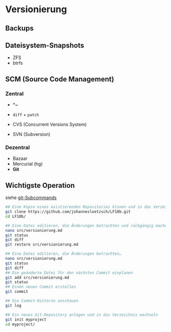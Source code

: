 # Versionierung

## Backups

## Dateisystem-Snapshots

* ZFS
* btrfs

## SCM (**Source Code Management**)

### Zentral

* \*~
* `diff` + `patch`

* CVS (Concurrent Versions System)
* SVN (Subversion)

### Dezentral

* Bazaar
* Mercurial (hg)
* **Git**

## Wichtigste Operation

siehe [git-Subcommands](https://johannesloetzsch.github.io/linux-praktikum/versionskontrolle.html)

```bash
## Eine Kopie eines existierenden Repositories klonen und in das Verzeichnis wechseln
git clone https://github.com/johannesloetzsch/LF10b.git
cd LF10b/

## Eine Datei editieren, die Änderungen betrachten und rückgängig machen
nano src/versionierung.md 
git status
git diff
git restore src/versionierung.md

## Eine Datei editieren, die Änderungen betrachten…
nano src/versionierung.md 
git status
git diff
## Die geänderte Datei für den nächsten Commit einplanen
git add src/versionierung.md 
git status 
## Einen neuen Commit erstellen
git commit

## Die Commit-Historie anschauen
git log
```

```bash
## Ein neues Git-Repository anlegen und in das Verzeichnis wechseln
git init myproject
cd myproject/
```
